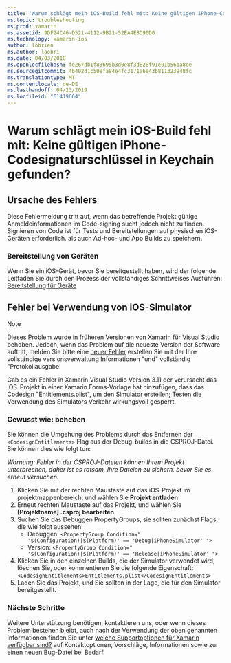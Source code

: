 ```yaml
---
title: 'Warum schlägt mein iOS-Build fehl mit: Keine gültigen iPhone-Codesignaturschlüssel in Keychain gefunden?'
ms.topic: troubleshooting
ms.prod: xamarin
ms.assetid: 9DF24C46-D521-4112-9B21-52EA4E8D90D0
ms.technology: xamarin-ios
author: lobrien
ms.author: laobri
ms.date: 04/03/2018
ms.openlocfilehash: fe267db1f83695b3d0e8f3d828f91e01b56ba8ee
ms.sourcegitcommit: 4b402d1c508fa84e4fc3171a6e43b811323948fc
ms.translationtype: MT
ms.contentlocale: de-DE
ms.lasthandoff: 04/23/2019
ms.locfileid: "61419664"
---
```

# <a name="why-does-my-ios-build-fail-with-no-valid-iphone-code-signing-keys-found-in-keychain"></a>Warum schlägt mein iOS-Build fehl mit: Keine gültigen iPhone-Codesignaturschlüssel in Keychain gefunden?

## <a name="cause-of-the-error"></a>Ursache des Fehlers
Diese Fehlermeldung tritt auf, wenn das betreffende Projekt gültige Anmeldeinformationen im Code-signing sucht jedoch nicht zu finden. Signieren von Code ist für Tests und Bereitstellungen auf physischen iOS-Geräten erforderlich. als auch Ad-hoc- und App Builds zu speichern. 


### <a name="provisioning-devices"></a>Bereitstellung von Geräten
Wenn Sie ein iOS-Gerät, bevor Sie bereitgestellt haben, wird der folgende Leitfaden Sie durch den Prozess der vollständiges Schrittweises Ausführen: [Bereitstellung für Geräte](~/ios/get-started/installation/device-provisioning/index.md)


## <a name="bug-when-using-ios-simulator"></a>Fehler bei Verwendung von iOS-Simulator

> [!NOTE]
> Dieses Problem wurde in früheren Versionen von Xamarin für Visual Studio behoben. Jedoch, wenn das Problem auf die neueste Version der Software auftritt, melden Sie bitte eine [neuer Fehler](~/cross-platform/troubleshooting/questions/howto-file-bug.md) erstellen Sie mit der Ihre vollständige versionsverwaltung Informationen "und" vollständig "Protokollausgabe.


Gab es ein Fehler in Xamarin.Visual Studio Version 3.11 der verursacht das iOS-Projekt in einer Xamarin.Forms-Vorlage hat hinzufügen, dass das Codesign "Entitlements.plist", um den Simulator erstellen; Testen die Verwendung des Simulators Verkehr wirkungsvoll gesperrt.

### <a name="how-to-fix"></a>Gewusst wie: beheben
Sie können die Umgehung des Problems durch das Entfernen der `<CodesignEntitlements>` Flag aus der Debug-builds in die CSPROJ-Datei. Sie können dies wie folgt tun:

*Warnung: Fehler in der CSPROJ-Dateien können Ihrem Projekt unterbrechen, daher ist es ratsam, Ihre Dateien zu sichern, bevor Sie es erneut versuchen.*

1. Klicken Sie mit der rechten Maustaste auf das iOS-Projekt im projektmappenbereich, und wählen Sie **Projekt entladen**
2. Erneut rechten Maustaste auf das Projekt, und wählen Sie **[Projektname] .csproj bearbeiten**
3. Suchen Sie das Debuggen PropertyGroups, sie sollten zunächst Flags, die wie folgt aussehen:
   - Debuggen: `<PropertyGroup Condition=" '$(Configuration)|$(Platform)' == 'Debug|iPhoneSimulator' ">`
   - Version: `<PropertyGroup Condition=" '$(Configuration)|$(Platform)' == 'Release|iPhoneSimulator' ">`
4. Klicken Sie in den einzelnen Builds, die der Simulator verwendet wird, löschen Sie, oder kommentieren Sie die folgende Eigenschaft: `<CodesignEntitlements>Entitlements.plist</CodesignEntitlements>`
5. Laden Sie das Projekt, und Sie sollten in der Lage, die für den Simulator bereitgestellt.

### <a name="next-steps"></a>Nächste Schritte
Weitere Unterstützung benötigen, kontaktieren uns, oder wenn dieses Problem bestehen bleibt, auch nach der Verwendung der oben genannten Informationen finden Sie unter [welche Supportoptionen für Xamarin verfügbar sind?](~/cross-platform/troubleshooting/support-options.md) auf Kontaktoptionen, Vorschläge, Informationen sowie zur einen neuen Bug-Datei bei Bedarf. 

